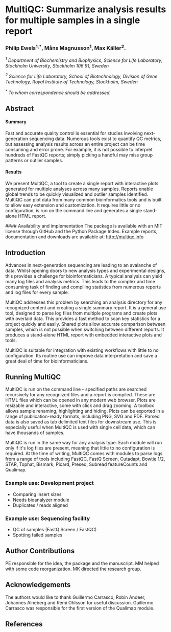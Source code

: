 # MultiQC: Summarize analysis results for multiple samples in a single report

### Philip Ewels<sup>1,*</sup>, Måns Magnusson<sup>1</sup>, Max Käller<sup>2</sup>.

_<sup>1</sup> Department of Biochemistry and Biophysics, Science for Life Laboratory,
Stockholm University, Stockholm 106 91, Sweden_

_<sup>2</sup> Science for Life Laboratory, School of Biotechnology,
Division of Gene Technology, Royal Institute of Technology, Stockholm, Sweden_

_<sup>*</sup> To whom correspondence should be addressed._

## Abstract

#### Summary
Fast and accurate quality control is essential for studies involving next-generation
sequencing data. Numerous tools exist to quantify QC metrics, but assessing analysis
results across an entire project can be time consuming and error prone. For example,
it is not possible to interpret hundreds of FastQC reports; simply picking a handful
may miss group patterns or outlier samples.

#### Results
We present MultiQC, a tool to create a single report with interactive plots generated
for multiple analyses across many samples. Reports enable global trends to be quickly
visualized and outlier samples identified. MultiQC can plot data from many common
bioinformatics tools and is built to allow easy extension and customization.
It requires little or no configuration, is run on the command line and generates
a single stand-alone HTML report.

#### Availability and implementation
The package is available with an MIT license through GitHub and the Python Package Index.
Example reports, documentation and downloads are available at: http://multiqc.info


## Introduction
Advances in next-generation sequencing are leading to an avalanche of data. Whilst
opening doors to new analysis types and experimental designs, this provides a challenge
for bioinformaticians. A typical analysis can yield many log files and analysis metrics.
This leads to the complex and time consuming task of finding and compiling statistics
from numerous reports and log files for every sample.

MultiQC addresses this problem by searching an analysis directory for any recognized
content and creating a single summary report. It is a general use tool, designed to
parse log files from multiple programs and create plots with overlaid data. This
provides a fast method to scan key statistics for a project quickly and easily.
Shared plots allow accurate comparison between samples, which is not possible when
switching between different reports. It produces a stand-alone HTML report with embedded
interactive plots and tools.

MultiQC is suitable for integration with existing workflows with little to no
configuration. Its routine use can improve data interpretation and save a great
deal of time for bioinformaticians.

## Running MultiQC
MultiQC is run on the command line - specified paths are searched recursively for
any recognized files and a report is compiled. These are HTML files which can be opened
in any modern web browser. Plots are resizable and interactive, some with click and
drag zooming. A toolbox allows sample renaming, highlighting and hiding. Plots can be
exported in a range of publication-ready formats, including PNG, SVG and PDF.
Parsed data is also saved as tab delimited text files for downstream use. This is
especially useful when MultiQC is used with single cell data, which can have thousands
of samples.

MultiQC is run in the same way for any analysis type. Each module will run only if
it's log files are present, meaning that little to no configuration is required.
At the time of writing, MultiQC comes with modules to parse logs from a range of tools
including FastQC, FastQ Screen, Cutadapt, Bowtie 1/2, STAR, Tophat, Bismark, Picard,
Preseq, Subread featureCounts and Qualimap.

### Example use: Development project
* Comparing insert sizes
* Needs bioanalyzer module
* Duplicates / reads aligned

### Example use: Sequencing facility
* QC of samples (FastQ Screen / FastQC)
* Spotting failed samples

## Author Contributions
PE responsible for the idea, the package and the manuscript.
MM helped with some code reorganization. MK directed the research group.

## Acknowledgements
The authors would like to thank Guillermo Carrasco, Robin Andeer, Johannes Alneberg and Remi Ohlsson for useful discussion. Guillermo Carrasco was responsible for the first version of the Qualimap module.

## References
